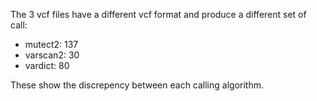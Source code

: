 The 3 vcf files have a different vcf format and produce a different set of call: 

 * mutect2: 137
 * varscan2: 30
 * vardict: 80

These show the discrepency between each calling algorithm.